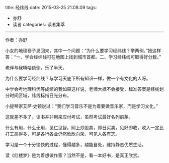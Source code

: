 title: 经纬线
date: 2015-03-25 21:08:09
tags:
- 亦舒
- 读者
categories: 读者集萃
---
作者：亦舒

小女的地理卷子发回来，其中一个问题：“为什么要学习经纬线？举两例。”她这样答：“一、学会经纬线可在地图上找到城市首都。二、学习经纬线可取得好分数。”

老伴与我嘻哈绝倒，乐了半天。

为什么要学习经纬线？与学习天底下所有知识一样，做一个有文化的人呀。

中学会考地理科优等成绩的我如果这样说，老师大抵不会接受，标准答案是经线划分时间区域，纬线标指日光分布。
<!--more-->
小提琴家艾萨·史顿说过：“我们学习音乐不是为着要做音乐家，而是学习文化。”

这就差不多了，读书并非用来应付考试，虽然考试最好名列前茅。

什么有用，什么无用，见仁见智。网上炒股票，即日买卖，见好即收，收入一定比打工高得多，可是各行各业仍然欣欣向荣，可见人各有志。

学习是一个十分愉快的过程，懂得越多，越能自处，维持静态优质生活。

读《红楼梦》是为着想做作家？当然不是，看一本好书，是真正欣赏。